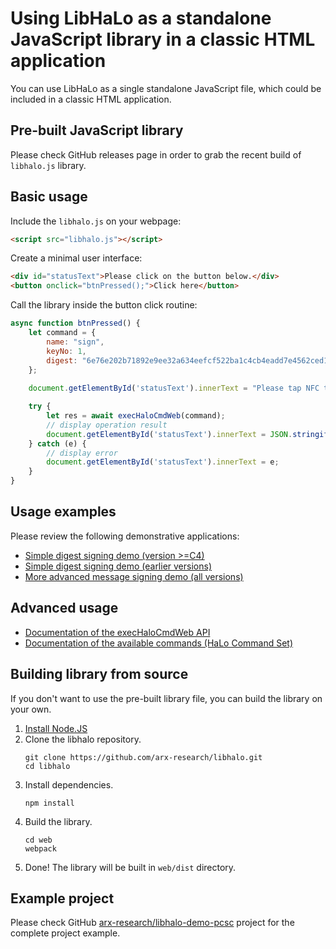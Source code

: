 # Using LibHaLo as a standalone JavaScript library in a classic HTML application

You can use LibHaLo as a single standalone JavaScript file, which could be included
in a classic HTML application.

## Pre-built JavaScript library

Please check GitHub releases page in order to grab the recent build of `libhalo.js` library.

## Basic usage

Include the `libhalo.js` on your webpage:

```html
<script src="libhalo.js"></script>
```

Create a minimal user interface:

```html
<div id="statusText">Please click on the button below.</div>
<button onclick="btnPressed();">Click here</button>
```

Call the library inside the button click routine:

```javascript
async function btnPressed() {
    let command = {
        name: "sign",
        keyNo: 1,
        digest: "6e76e202b71892e9ee32a634eefcf522ba1c4cb4eadd7e4562ced1270214c41e"
    };
    
    document.getElementById('statusText').innerText = "Please tap NFC tag to the back of your smartphone...";

    try {
        let res = await execHaloCmdWeb(command);
        // display operation result
        document.getElementById('statusText').innerText = JSON.stringify(res, null, 4);
    } catch (e) {
        // display error
        document.getElementById('statusText').innerText = e;
    }
}
```

## Usage examples

Please review the following demonstrative applications:

* [Simple digest signing demo (version >=C4)](/web/examples/simple.html)
* [Simple digest signing demo (earlier versions)](/web/examples/compatible.html)
* [More advanced message signing demo (all versions)](/web/examples/demo.html)

## Advanced usage

* [Documentation of the execHaloCmdWeb API](/docs/api-web.md)
* [Documentation of the available commands (HaLo Command Set)](/docs/halo-command-set.md)

## Building library from source

If you don't want to use the pre-built library file, you can build the library on your own.

1. [Install Node.JS](https://nodejs.org/en/download/)
2. Clone the libhalo repository.
   ```
   git clone https://github.com/arx-research/libhalo.git
   cd libhalo
   ```
3. Install dependencies.
   ```
   npm install
   ```
4. Build the library.
   ```
   cd web
   webpack
   ```
5. Done! The library will be built in `web/dist` directory.

## Example project

Please check GitHub [arx-research/libhalo-demo-pcsc](https://github.com/arx-research/libhalo-demo-pcsc) project for the complete project example.
